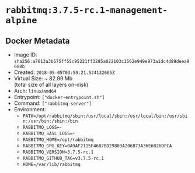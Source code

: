 # `rabbitmq:3.7.5-rc.1-management-alpine`

## Docker Metadata

- Image ID: `sha256:a7613a3b575ff55c95221ff3285a022103c1562e949e973a1dc4d89deea9688b`
- Created: `2018-05-05T03:59:21.524132665Z`
- Virtual Size: ~ 82.99 Mb  
  (total size of all layers on-disk)
- Arch: `linux`/`amd64`
- Entrypoint: `["docker-entrypoint.sh"]`
- Command: `["rabbitmq-server"]`
- Environment:
  - `PATH=/opt/rabbitmq/sbin:/usr/local/sbin:/usr/local/bin:/usr/sbin:/usr/bin:/sbin:/bin`
  - `RABBITMQ_LOGS=-`
  - `RABBITMQ_SASL_LOGS=-`
  - `RABBITMQ_HOME=/opt/rabbitmq`
  - `RABBITMQ_GPG_KEY=0A9AF2115F4687BD29803A206B73A36E6026DFCA`
  - `RABBITMQ_VERSION=3.7.5-rc.1`
  - `RABBITMQ_GITHUB_TAG=v3.7.5-rc.1`
  - `HOME=/var/lib/rabbitmq`
